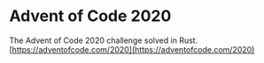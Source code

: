 # Advent of Code 2020

The Advent of Code 2020 challenge solved in Rust.
[https://adventofcode.com/2020](https://adventofcode.com/2020)
